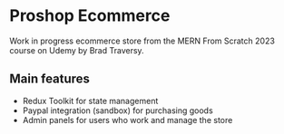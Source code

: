 # Proshop Ecommerce

Work in progress ecommerce store from the MERN From Scratch 2023 course on Udemy by Brad Traversy.

## Main features

- Redux Toolkit for state management
- Paypal integration (sandbox) for purchasing goods
- Admin panels for users who work and manage the store
